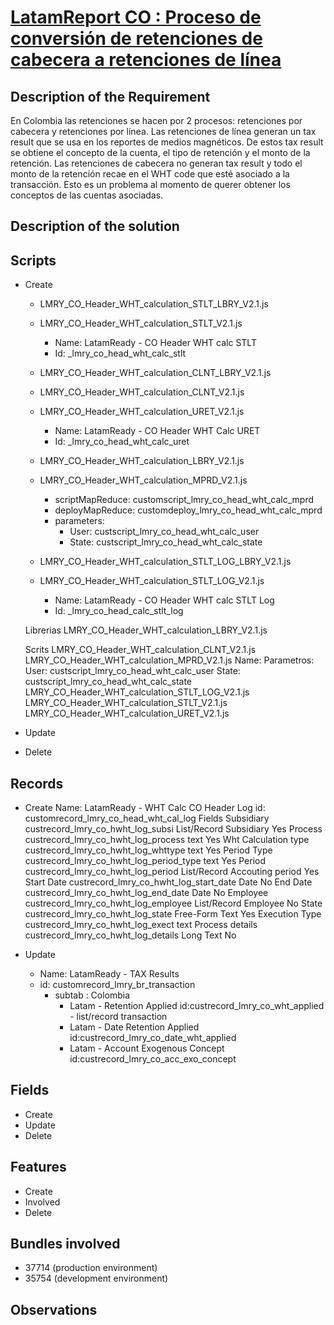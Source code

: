 # [LatamReport CO : Proceso de conversión de retenciones de cabecera a retenciones de línea](https://docs.google.com/document/d/1P9MjA5JI8RvMxJUlVrZL8JGWRH1uMkadaboHXIdARrc/edit)


## Description of the Requirement

 En Colombia las retenciones se hacen por 2 procesos: retenciones por cabecera y retenciones por línea. Las retenciones de línea generan un tax result que se usa en los reportes de medios magnéticos. De estos tax result se obtiene el concepto de la cuenta, el tipo de retención y el monto de la retención. Las retenciones de cabecera no generan tax result y todo el monto de la retención recae en el WHT code que esté asociado a la transacción. Esto es un problema al momento de querer obtener los conceptos de las cuentas asociadas.

## Description of the solution


## Scripts
+ Create

    + LMRY_CO_Header_WHT_calculation_STLT_LBRY_V2.1.js
    + LMRY_CO_Header_WHT_calculation_STLT_V2.1.js
        + Name: LatamReady - CO Header WHT calc STLT
        + Id: _lmry_co_head_wht_calc_stlt

    + LMRY_CO_Header_WHT_calculation_CLNT_LBRY_V2.1.js
    + LMRY_CO_Header_WHT_calculation_CLNT_V2.1.js

    + LMRY_CO_Header_WHT_calculation_URET_V2.1.js
        + Name: LatamReady - CO Header WHT Calc URET
        + Id: _lmry_co_head_wht_calc_uret

    + LMRY_CO_Header_WHT_calculation_LBRY_V2.1.js
    + LMRY_CO_Header_WHT_calculation_MPRD_V2.1.js
        + scriptMapReduce: customscript_lmry_co_head_wht_calc_mprd
        + deployMapReduce: customdeploy_lmry_co_head_wht_calc_mprd
        + parameters: 
            + User: custscript_lmry_co_head_wht_calc_user
            + State: custscript_lmry_co_head_wht_calc_state

    + LMRY_CO_Header_WHT_calculation_STLT_LOG_LBRY_V2.1.js
    + LMRY_CO_Header_WHT_calculation_STLT_LOG_V2.1.js
        + Name: LatamReady - CO Header WHT calc STLT Log
        + Id: _lmry_co_head_calc_stlt_log

    Librerias
    LMRY_CO_Header_WHT_calculation_LBRY_V2.1.js

    Scrits
    LMRY_CO_Header_WHT_calculation_CLNT_V2.1.js
    LMRY_CO_Header_WHT_calculation_MPRD_V2.1.js
        Name:
        Parametros:
        User: custscript_lmry_co_head_wht_calc_user
        State: custscript_lmry_co_head_wht_calc_state
    LMRY_CO_Header_WHT_calculation_STLT_LOG_V2.1.js
    LMRY_CO_Header_WHT_calculation_STLT_V2.1.js
    LMRY_CO_Header_WHT_calculation_URET_V2.1.js

    
+ Update

+ Delete

## Records
+ Create
    Name: LatamReady - WHT Calc CO Header Log
    id: customrecord_lmry_co_head_wht_cal_log
        Fields
            Subsidiary	        custrecord_lmry_co_hwht_log_subsi	    List/Record	Subsidiary	 	        Yes
            Process          	custrecord_lmry_co_hwht_log_process	    text	 	                        Yes
            Wht Calculation type custrecord_lmry_co_hwht_log_whttype	text	 	                        Yes
            Period Type         custrecord_lmry_co_hwht_log_period_type	    text	 	                        Yes
            Period          	custrecord_lmry_co_hwht_log_period	    List/Record	Accouting period	 	Yes
            Start Date	        custrecord_lmry_co_hwht_log_start_date	Date	 	 	                    No
            End Date	        custrecord_lmry_co_hwht_log_end_date	    Date	 	 	                    No
            Employee	        custrecord_lmry_co_hwht_log_employee	    List/Record	Employee	 	        No
            State	            custrecord_lmry_co_hwht_log_state	    Free-Form Text	 	 	            Yes
            Execution Type   custrecord_lmry_co_hwht_log_exect       text
            Process details 	custrecord_lmry_co_hwht_log_details	    Long Text	 	 	                No
        
+ Update
    + Name: LatamReady - TAX Results
    + id: customrecord_lmry_br_transaction
        + subtab : Colombia
            + Latam - Retention Applied
                id:custrecord_lmry_co_wht_applied - list/record transaction
            + Latam - Date Retention Applied
                id:custrecord_lmry_co_date_wht_applied
            + Latam - Account Exogenous Concept
                id:custrecord_lmry_co_acc_exo_concept

## Fields
+ Create
+ Update 
+ Delete

## Features
+ Create
+ Involved
+ Delete

## Bundles involved
+ 37714 (production environment)
+ 35754 (development environment)

## Observations

























